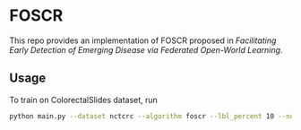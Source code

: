 # FOSCR
This repo provides an implementation of FOSCR proposed in *Facilitating Early Detection of Emerging Disease via Federated Open-World Learning*.
## Usage
To train on ColorectalSlides dataset, run

```bash
python main.py --dataset nctcrc --algorithm foscr --lbl_percent 10 --novel_percent 4 --batchsize 512 --E 4 --lr 0.1 --arch RN18_simclr_CIFAR --w-supce 0.2 --w-supcon 0.2 --w-semicon 1 --proto_align True --w-proto 2 --seen_device 1
```
